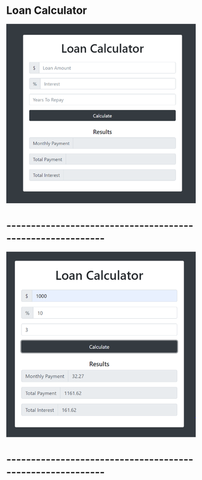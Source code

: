 # Loan Calculator

![](images/lc1.PNG)
# ----------------------------------------------------------
![](images/lc2.PNG)
# ----------------------------------------------------------
